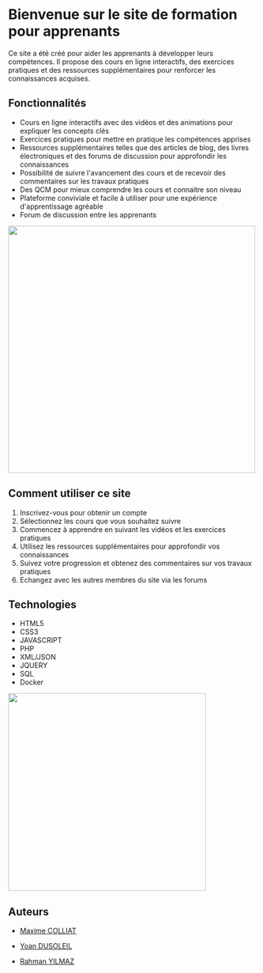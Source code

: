 # Bienvenue sur le site de formation pour apprenants

Ce site a été créé pour aider les apprenants à développer leurs compétences. Il propose des cours en ligne interactifs,
des exercices pratiques et des ressources supplémentaires pour renforcer les connaissances acquises.

## Fonctionnalités

* Cours en ligne interactifs avec des vidéos et des animations pour expliquer les concepts clés
* Exercices pratiques pour mettre en pratique les compétences apprises
* Ressources supplémentaires telles que des articles de blog, des livres électroniques et des forums de discussion pour
  approfondir les connaissances
* Possibilité de suivre l'avancement des cours et de recevoir des commentaires sur les travaux pratiques
* Des QCM pour mieux comprendre les cours et connaitre son niveau
* Plateforme conviviale et facile à utiliser pour une expérience d'apprentissage agréable
* Forum de discussion entre les apprenants

<img src="https://github.com/Maxime-Cllt/Projet-DAW/blob/main/public/img/Diagramme_Use_Case.png" width="500" height="500"/>


## Comment utiliser ce site

<ol>
<li>Inscrivez-vous pour obtenir un compte </li>
<li>Sélectionnez les cours que vous souhaitez suivre</li>
<li>Commencez à apprendre en suivant les vidéos et les exercices pratiques</li>
<li>Utilisez les ressources supplémentaires pour approfondir vos connaissances</li>
<li>Suivez votre progression et obtenez des commentaires sur vos travaux pratiques</li>
<li>Echangez avec les autres membres du site via les forums</li>
</ol>

## Technologies

* HTML5
* CSS3
* JAVASCRIPT
* PHP
* XML/JSON
* JQUERY
* SQL
* Docker

<img src="https://github.com/Maxime-Cllt/Projet-DAW/blob/main/public/img/Diagramme_Relationnelle.png" width="400" height="400"/>


## Auteurs

<ul>
      <li>
        <a
          href="https://github.com/Maxime-Cllt"
        >
          <p>Maxime COLLIAT</p>
        </a>
      </li>
      <li>
        <a
          href="https://github.com/Yaon-C2H8N2"
        >
          <p>Yoan DUSOLEIL</p>
        </a>
      </li>
      <li>
        <a
          href="https://github.com/Sudo-Rahman"
        >
          <p>Rahman YILMAZ</p>
        </a>
      </li>
    </ul>
